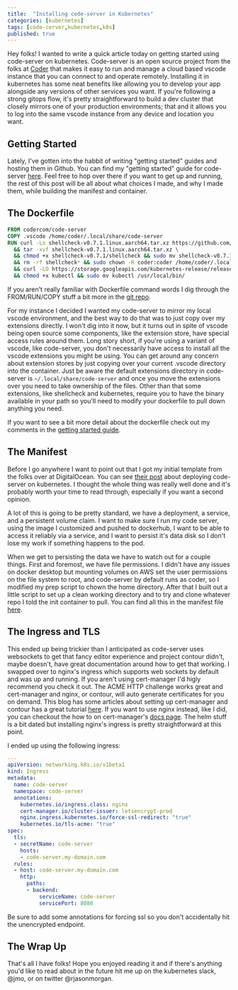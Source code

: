 ```yaml
---
title:  "Installing code-server in Kubernetes"
categories: [kubernetes]
tags: [code-cerver,kubernetes,k8s]
published: true
---
```


Hey folks! I wanted to write a quick article today on getting started using code-server on kubernetes. Code-server is an open source project from the folks at [Coder](coder.com) that makes it easy to run and manage a cloud based vscode instance that you can connect to and operate remotely. Installing it in kubernetes has some neat benefits like allowing you to develop your app alongside any versions of other services you want. If you're following a strong gitops flow, it's pretty straightforward to build a dev cluster that closely mirrors one of your production environments; that and it allows you to log into the same vscode instance from any device and location you want.

## Getting Started

Lately, I've gotten into the habbit of writing "getting started" guides and hosting them in Github. You can find my "getting started" guide for code-server [here](https://github.com/JasonMorgan/code-server-getting-started). Feel free to hop over there if you want to get up and running, the rest of this post will be all about what choices I made, and why I made them, while building the manifest and container.

## The Dockerfile

```Dockerfile
FROM codercom/code-server
COPY .vscode /home/coder/.local/share/code-server
RUN curl -Lo shellcheck-v0.7.1.linux.aarch64.tar.xz https://github.com/koalaman/shellcheck/releases/download/v0.7.1/shellcheck-v0.7.1.linux.aarch64.tar.xz \
  && tar -xvf shellcheck-v0.7.1.linux.aarch64.tar.xz \
  && chmod +x shellcheck-v0.7.1/shellcheck && sudo mv shellcheck-v0.7.1/shellcheck /usr/local/bin/ \
  && rm -rf shellcheck* && sudo chown -R coder:coder /home/coder/.local/share/code-server \
  && curl -LO https://storage.googleapis.com/kubernetes-release/release/`curl -s https://storage.googleapis.com/kubernetes-release/release/stable.txt`/bin/linux/amd64/kubectl \
  && chmod +x kubectl && sudo mv kubectl /usr/local/bin/
```

If you aren't really familiar with Dockerfile command words I dig through the FROM/RUN/COPY stuff a bit more in the [git repo](https://github.com/JasonMorgan/code-server-getting-started/blob/master/docker-container.md).

For my instance I decided I wanted my code-server to mirror my local vscode environment, and the best way to do that was to just copy over my extensions directly. I won't dig into it now, but it turns out in spite of vscode being open source some components, like the extension store, have special access rules around them. Long story short, if you're using a variant of vscode, like code-server, you don't necessarily have access to install all the vscode extensions you might be using. You can get around any concern about extension stores by just copying over your current .vscode directory into the container. Just be aware the default extensions directory in code-server is `~/.local/share/code-server` and once you move the extensions over you need to take ownership of the files. Other than that some extensions, like shellcheck and kubernetes, require you to have the binary available in your path so you'll need to modify your dockerfile to pull down anything you need.

If you want to see a bit more detail about the dockerfile check out my comments in the [getting started guide](https://github.com/JasonMorgan/code-server-getting-started/blob/master/docker-container.md).

## The Manifest

Before I go anywhere I want to point out that I got my initial template from the folks over at DigitalOcean. You can see [their post](https://www.digitalocean.com/community/tutorials/how-to-set-up-the-code-server-cloud-ide-platform-on-digitalocean-kubernetes) about deploying code-server on kubernetes. I thought the whole thing was really well done and it's probably worth your time to read through, especially if you want a second opinion.

A lot of this is going to be pretty standard, we have a deployment, a service, and a persistent volume claim. I want to make sure I run my code server, using the image I customized and pushed to dockerhub, I want to be able to access it reliably via a service, and I want to persist it's data disk so I don't lose my work if something happens to the pod.

When we get to persisting the data we have to watch out for a couple things. First and foremost, we have file permissions. I didn't have any issues on docker desktop but mounting volumes on AWS set the user permissions on the file system to root, and code-server by default runs as coder, so I modified my prep script to chown the home directory. After that I built out a little script to set up a clean working directory and to try and clone whatever repo I told the init container to pull. You can find all this in the manifest file [here](https://github.com/JasonMorgan/code-server-getting-started/blob/master/code-server.yaml).

## The Ingress and TLS

This ended up being trickier than I anticipated as code-server uses websockets to get that fancy editor experience and project contour didn't, maybe doesn't, have great documentation around how to get that working. I swapped over to nginx's ingress which supports web sockets by default and was up and running. If you aren't using cert-manager I'd higly recommend you check it out. The ACME HTTP challenge works great and cert-manager and nginx, or contour, will auto generate certificates for you on demand. This blog has some articles about setting up cert-manager and contour has a great tutorial [here](https://projectcontour.io/guides/cert-manager/). If you want to use nginx instead, like I did, you can checkout the how to on cert-manager's [docs page](https://cert-manager.io/docs/tutorials/acme/ingress/). The helm stuff is a bit dated but installing nginx's ingress is pretty straightforward at this point.

I ended up using the following ingress:

```yaml
---
apiVersion: networking.k8s.io/v1beta1
kind: Ingress
metadata:
  name: code-server
  namespace: code-server
  annotations:
    kubernetes.io/ingress.class: nginx
    cert-manager.io/cluster-issuer: letsencrypt-prod
    nginx.ingress.kubernetes.io/force-ssl-redirect: "true"
    kubernetes.io/tls-acme: "true"
spec:
  tls:
  - secretName: code-server
    hosts:
    - code-server.my-domain.com
  rules:
  - host: code-server.my-domain.com
    http:
      paths:
      - backend:
          serviceName: code-server
          servicePort: 8080
```

Be sure to add some annotations for forcing ssl so you don't accidentally hit the unencrypted endpoint.

## The Wrap Up

That's all I have folks! Hope you enjoyed reading it and if there's anything you'd like to read about in the future hit me up on the kubernetes slack, @jmo, or on twitter @rjasonmorgan.
